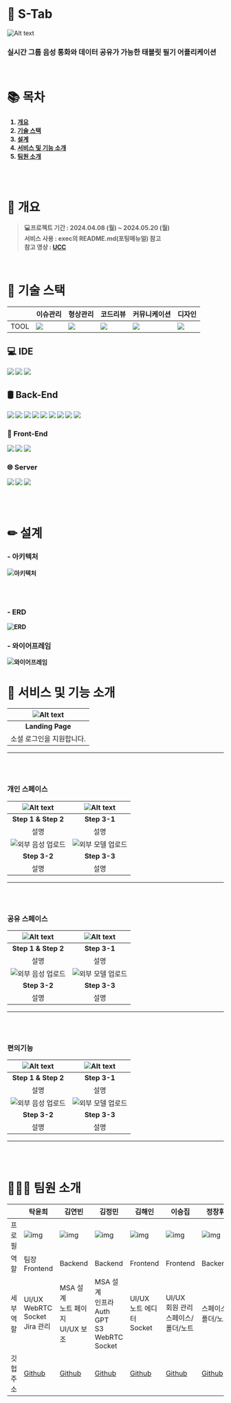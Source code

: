 
# 📝 S-Tab
![Alt text](./docs/assets/logo-space.png)
###  <strong>실시간 그룹 음성 통화와 데이터 공유가 가능한 태블릿 필기 어플리케이션

<br>

# 📚 목차

1. [개요](#-개요)
2. [기술 스택](#-기술-스택)
3. [설계](#-설계)
4. [서비스 및 기능 소개](#-서비스-및-기능-소개)
5. [팀원 소개](#-팀원-소개)


<br><br>

# 📘 개요

> **💻프로젝트 기간** : 2024.04.08 (월) ~ 2024.05.20 (월) <br> **서비스 사용** : exec의 README.md(포팅매뉴얼) 참고   <br> **참고 영상** : [UCC]()


<br>

# 🔧 기술 스택
||이슈관리|형상관리|코드리뷰|커뮤니케이션|디자인|
|---|------|---|---|---|---|
|TOOL|<img src="https://img.shields.io/badge/jira-0052CC?style=for-the-badge&logo=jira&logoColor=white">|<img src="https://img.shields.io/badge/gitlab-FC6D26?style=for-the-badge&logo=gitlab&logoColor=white">|<img src="https://img.shields.io/badge/gerrit-EEEEEE?style=for-the-badge&logo=gerrit&logoColor=black">|<img src="https://img.shields.io/badge/mattermost-0058CC?style=for-the-badge&logo=mattermost&logoColor=white">|<img src="https://img.shields.io/badge/figma-F24E1E?style=for-the-badge&logo=figma&logoColor=white">|

## 💻 IDE
<img src="https://img.shields.io/badge/android%20studio-346ac1?style=for-the-badge&logo=android%20studio&logoColor=white">
<img src="https://img.shields.io/badge/IntelliJIDEA-000000.svg?style=for-the-badge&logo=intellij-idea&logoColor=white">
<img src="https://img.shields.io/badge/Visual%20Studio%20Code-0078d7.svg?style=for-the-badge&logo=visual-studio-code&logoColor=white">


<br>

## 🛢 Back-End
<img src="https://img.shields.io/badge/java-%23ED8B00.svg?style=for-the-badge&logo=openjdk&logoColor=white">
<img src="https://img.shields.io/badge/spring%20boot-6DB33F.svg?style=for-the-badge&logo=spring%20boot&logoColor=white">
<img src="https://img.shields.io/badge/spring%20security-6DB33F.svg?style=for-the-badge&logo=spring%20security&logoColor=white">
<img src="https://img.shields.io/badge/Neo4j-008CC1?style=for-the-badge&logo=neo4j&logoColor=white">
<img src="https://img.shields.io/badge/redis-%23DD0031.svg?style=for-the-badge&logo=redis&logoColor=white">
<img src="https://img.shields.io/badge/node.js-6DA55F?style=for-the-badge&logo=node.js&logoColor=white">
<img src="https://img.shields.io/badge/Socket.io-black?style=for-the-badge&logo=socket.io&badgeColor=010101">
<img src="https://img.shields.io/badge/python-3670A0?style=for-the-badge&logo=python&logoColor=ffdd54">
<img src="https://img.shields.io/badge/FastAPI-005571?style=for-the-badge&logo=fastapi">


<br>

### 📱 Front-End
<img src="https://img.shields.io/badge/kotlin-%237F52FF.svg?style=for-the-badge&logo=kotlin&logoColor=white">
<img src="https://img.shields.io/badge/java-%23ED8B00.svg?style=for-the-badge&logo=openjdk&logoColor=white">
<img src="https://img.shields.io/badge/Android-3DDC84?style=for-the-badge&logo=android&logoColor=white">

<br>

### 🌐 Server
<img src="https://img.shields.io/badge/Ubuntu-E95420?style=for-the-badge&logo=ubuntu&logoColor=white">
<img src="https://img.shields.io/badge/docker-%230db7ed.svg?style=for-the-badge&logo=docker&logoColor=white">
<img src="https://img.shields.io/badge/nginx-%23009639.svg?style=for-the-badge&logo=nginx&logoColor=white">

<br><br>

# ✏ 설계
### - 아키텍처
![아키텍처](./docs/assets/architecture.png)

<br><br>
### - ERD
![ERD](./docs/assets/erd.PNG)

### - 와이어프레임
![와이어프레임](./docs/assets/figma.PNG)






# 📖 서비스 및 기능 소개 
| ![Alt text](assets/랜딩.gif) | 
| :---------------------: | 
| **Landing Page** |
| 소셜 로그인을 지원합니다. | 

<hr>
<br><br>

### 개인 스페이스 
| ![Alt text](assets/.png) | ![Alt text](assets/.gif) |
| :-----------------------------: | :------------------------------: |
| **Step 1 & Step 2** | **Step 3-1** |
| 설명 | 설명 |
| ![외부 음성 업로드]() | ![외부 모델 업로드]() |
| **Step 3-2** | **Step 3-3** |
| 설명 |설명|

<hr>
<br><br>

### 공유 스페이스 
| ![Alt text](assets/.png) | ![Alt text](assets/.gif) |
| :-----------------------------: | :------------------------------: |
| **Step 1 & Step 2** | **Step 3-1** |
| 설명 | 설명 |
| ![외부 음성 업로드]() | ![외부 모델 업로드]() |
| **Step 3-2** | **Step 3-3** |
| 설명 |설명|

<hr>
<br><br>

### 편의기능 
| ![Alt text](assets/.png) | ![Alt text](assets/.gif) |
| :-----------------------------: | :------------------------------: |
| **Step 1 & Step 2** | **Step 3-1** |
| 설명 | 설명 |
| ![외부 음성 업로드]() | ![외부 모델 업로드]() |
| **Step 3-2** | **Step 3-3** |
| 설명 |설명|

<hr>


<br><br>


# 👨‍👨‍👧 팀원 소개
|          | 탁윤희            | 김연빈            | 김정민            | 김해인            | 이승집            | 정창휘            |
|----------|-------------------|-------------------|-------------------|-------------------|-------------------|-------------------|
| 프로필   | ![img](./docs/assets/profile1.png)     |![img](./docs/assets/profile2.png)       | ![img](./docs/assets/profile4.png)      | ![img](./docs/assets/profile3.png)       | ![img](./docs/assets/profile5.png)       | ![img](./docs/assets/profile6.png)       |
| 역할     | 팀장<br> Frontend    | Backend | Backend     | Frontend   | Frontend           | Backend    |
| 세부 역할 | UI/UX<br>WebRTC<br>Socket<br>Jira 관리        | MSA 설계<br>노트 페이지 <br>UI/UX 보조     |MSA 설계<br>인프라<br>Auth<br>GPT<br>S3<br>WebRTC<br>Socket  |UI/UX <br>노트 에디터<br>Socket     | UI/UX <br>회원 관리 <br>스페이스/폴더/노트        |  스페이스/폴더/노트           |
| 깃헙 주소 | [Github](https://github.com/TakYunhui) | [Github](https://github.com/kyb99) |[Github](https://github.com/jm0nn) |[Github](https://github.com/pengisblue) | [Github](https://github.com/pengisblue) | [Github](https://github.com/JungChnagHwi) |

